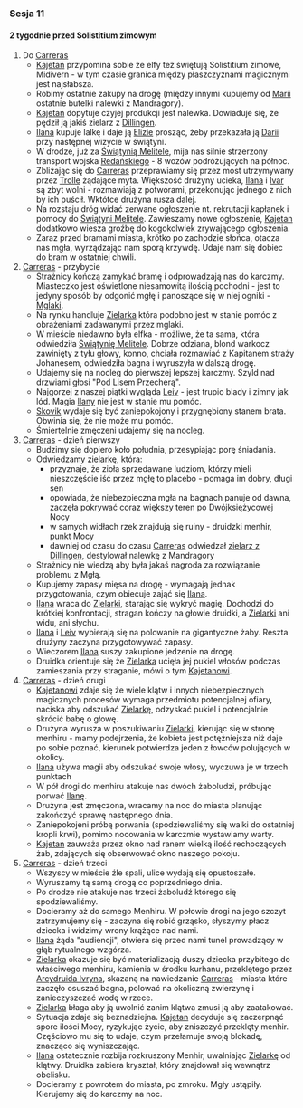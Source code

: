 ### Sesja 11
#### 2 tygodnie przed Solistitium zimowym
1. Do [Carreras](#l_carreras)
    * [Kajetan](#g_kajetan) przypomina sobie że elfy też świętują Solistitium zimowe, Midivern - w tym czasie granica między płaszczyznami magicznymi jest najsłabsza.
    * Robimy ostatnie zakupy na drogę (między innymi kupujemy od [Marii](#p_maria) ostatnie butelki nalewki z Mandragory).
    * [Kajetan](#g_kajetan) dopytuje czyjej produkcji jest nalewka. Dowiaduje się, że pędził ją jakiś zielarz z [Dillingen](#l_dillingen).
    * [Ilana](#g_ilana) kupuje lalkę i daje ją [Elizie](#p_eliza) prosząc, żeby przekazała ją [Darii](#p_daria) przy następnej wizycie w świątyni.
    * W drodze, już za [Świątynią Melitele](#l_smelitele), mija nas silnie strzerzony transport wojska [Redańskiego](#l_redania) - 8 wozów podróżujących na północ.
    * Zbliżając się do [Carreras](#l_carreras) przeprawiamy się przez most utrzymywany przez [Trolle](#troll) żądające myta. Większość drużyny ucieka, [Ilana](#g_ilana) i [Ivar](#p_ivar) są zbyt wolni - rozmawiają z potworami, przekonując jednego z nich by ich puścił. Wktótce drużyna rusza dalej.
    * Na rozstaju dróg widać zerwane ogłoszenie nt. rekrutacji kapłanek i pomocy do [Świątyni Melitele](#l_smelitele). Zawieszamy nowe ogłoszenie, [Kajetan](#g_kajetan) dodatkowo wiesza groźbę do kogokolwiek zrywającego ogłoszenia.
    * Zaraz przed bramami miasta, krótko po zachodzie słońca, otacza nas mgła, wyrządzając nam sporą krzywdę. Udaje nam się dobiec do bram w ostatniej chwili.
2. [Carreras](#l_carreras) - przybycie
    * Strażnicy kończą zamykać bramę i odprowadzają nas do karczmy. Miasteczko jest oświetlone niesamowitą ilością pochodni - jest to jedyny sposób by odgonić mgłę i panoszące się w niej ogniki - [Mglaki](#b_mglak).
    * Na rynku handluje [Zielarka](#p_zielarka) która podobno jest w stanie pomóc z obrażeniami zadawanymi przez mglaki.
    * W mieście niedawno była elfka - możliwe, że ta sama, która odwiedziła [Świątynię Melitele](#l_smelitele). Dobrze odziana, blond warkocz zawinięty z tyłu głowy, konno, chciała rozmawiać z Kapitanem straży Johanesem, odwiedziła bagna i wyruszyła w dalszą drogę.
    * Udajemy się na nocleg do pierwszej lepszej karczmy. Szyld nad drzwiami głosi "Pod Lisem Przecherą".
    * Najgorzej z naszej piątki wygląda [Leiv](#p_leiv) - jest trupio blady i zimny jak lód. Magia [Ilany](#g_ilana) nie jest w stanie mu pomóc. 
    * [Skovik](#p_skovik) wydaje się być zaniepokojony i przygnębiony stanem brata. Obwinia się, że nie może mu pomóc.
    * Śmiertelnie zmęczeni udajemy się na nocleg.
2. [Carreras](#l_carreras) - dzień pierwszy
    * Budzimy się dopiero koło południa, przesypiając porę śniadania.
    * Odwiedzamy [zielarkę](#p_zielarka), która:
        * przyznaje, że zioła sprzedawane ludziom, którzy mieli nieszczęście iść przez mgłę to placebo - pomaga im dobry, długi sen
        * opowiada, że niebezpieczna mgła na bagnach panuje od dawna, zaczęła pokrywać coraz większy teren po Dwójksiężycowej Nocy
        * w samych widłach rzek znajdują się ruiny - druidzki menhir, punkt Mocy
        * dawniej od czasu do czasu [Carreras](#l_carreras) odwiedzał [zielarz z Dillingen](#p_zielarz), destylował nalewkę z Mandragory
    * Strażnicy nie wiedzą aby była jakaś nagroda za rozwiązanie problemu z Mgłą.
    * Kupujemy zapasy mięsa na drogę - wymagają jednak przygotowania, czym obiecuje zająć się [Ilana](#g_ilana).
    * [Ilana](#g_ilana) wraca do [Zielarki](#p_zielarka), starając się wykryć magię. Dochodzi do krótkiej konfrontacji, stragan kończy na głowie druidki, a [Zielarki](#p_zielarka) ani widu, ani słychu.
    * [Ilana](#g_ilana) i [Leiv](#p_leiv) wybierają się na polowanie na gigantyczne żaby. Reszta drużyny zaczyna przygotowywać zapasy.
    * Wieczorem [Ilana](#g_ilana) suszy zakupione jedzenie na drogę.
    * Druidka orientuje się że [Zielarka](#p_zielarka) ucięła jej pukiel włosów podczas zamieszania przy straganie, mówi o tym [Kajetanowi](#g_kajetan).
2. [Carreras](#l_carreras) - dzień drugi
    * [Kajetanowi](#g_kajetan) zdaje się że wiele klątw i innych niebezpiecznych magicznych procesów wymaga przedmiotu potencjalnej ofiary, naciska aby odszukać [Zielarkę](#p_zielarka), odzyskać pukiel i potencjalnie skrócić babę o głowę.
    * Drużyna wyrusza w poszukiwaniu [Zielarki](#p_zielarka), kierując się w stronę menhiru - mamy podejrzenia, że kobieta jest potężniejsza niż daje po sobie poznać, kierunek potwierdza jeden z łowców polujących w okolicy.
    * [Ilana](#g_ilana) używa magii aby odszukać swoje włosy, wyczuwa je w trzech punktach
    * W pół drogi do menhiru atakuje nas dwóch żaboludzi, próbując porwać [Ilanę](#g_ilana).
    * Drużyna jest zmęczona, wracamy na noc do miasta planując zakończyć sprawę następnego dnia.
    * Zaniepokojeni próbą porwania (spodziewaliśmy się walki do ostatniej kropli krwi), pomimo nocowania w karczmie wystawiamy warty.
    * [Kajetan](#g_kajetan) zauważa przez okno nad ranem wielką ilość rechoczących żab, zdających się obserwować okno naszego pokoju.
2. [Carreras](#l_carreras) - dzień trzeci
    * Wszyscy w mieście źle spali, ulice wydają się opustoszałe.
    * Wyruszamy tą samą drogą co poprzedniego dnia.
    * Po drodze nie atakuje nas trzeci żaboludź którego się spodziewaliśmy.
    * Docieramy aż do samego Menhiru. W połowie drogi na jego szczyt zatrzymujemy się - zaczyna się robić grząsko, słyszymy płacz dziecka i widzimy wrony krążące nad nami.
    * [Ilana](#g_ilana) żąda "audiencji", otwiera się przed nami tunel prowadzący w głąb rytualnego wzgórza.
    * [Zielarka](#p_zielarka) okazuje się być materializacją duszy dziecka przybitego do właściwego menhiru, kamienia w środku kurhanu, przeklętego przez [Arcydruida Ivryna](#p_arcydruid_ivryn), skazaną na nawiedzanie [Carreras](#l_carreras) - miasta które zaczęło osuszać bagna, polować na okoliczną zwierzynę i zanieczyszczać wodę w rzece.
    * [Zielarka](#p_zielarka) błaga aby ją uwolnić zanim klątwa zmusi ją aby zaatakować.
    * Sytuacja zdaje się beznadziejna. [Kajetan](#g_kajetan) decyduje się zaczerpnąć spore ilości Mocy, ryzykując życie, aby zniszczyć przeklęty menhir. Częściowo mu się to udaje, czym przełamuje swoją blokadę, znacząco się wyniszczając.
    * [Ilana](#g_ilana) ostatecznie rozbija rozkruszony Menhir, uwalniając [Zielarkę](#p_zielarka) od klątwy. Druidka zabiera kryształ, który znajdował się wewnątrz obelisku.
    * Docieramy z powrotem do miasta, po zmroku. Mgły ustąpiły. Kierujemy się do karczmy na noc.